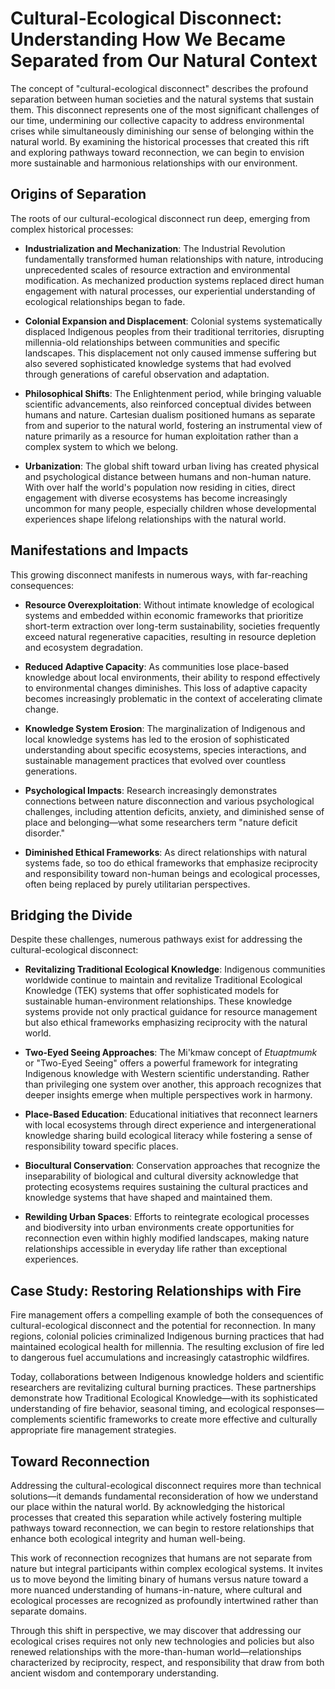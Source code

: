# Cultural-Ecological Disconnect: Understanding How We Became Separated from Our Natural Context

The concept of "cultural-ecological disconnect" describes the profound separation between human societies and the natural systems that sustain them. This disconnect represents one of the most significant challenges of our time, undermining our collective capacity to address environmental crises while simultaneously diminishing our sense of belonging within the natural world. By examining the historical processes that created this rift and exploring pathways toward reconnection, we can begin to envision more sustainable and harmonious relationships with our environment.

## Origins of Separation

The roots of our cultural-ecological disconnect run deep, emerging from complex historical processes:

- **Industrialization and Mechanization**: The Industrial Revolution fundamentally transformed human relationships with nature, introducing unprecedented scales of resource extraction and environmental modification. As mechanized production systems replaced direct human engagement with natural processes, our experiential understanding of ecological relationships began to fade.

- **Colonial Expansion and Displacement**: Colonial systems systematically displaced Indigenous peoples from their traditional territories, disrupting millennia-old relationships between communities and specific landscapes. This displacement not only caused immense suffering but also severed sophisticated knowledge systems that had evolved through generations of careful observation and adaptation.

- **Philosophical Shifts**: The Enlightenment period, while bringing valuable scientific advancements, also reinforced conceptual divides between humans and nature. Cartesian dualism positioned humans as separate from and superior to the natural world, fostering an instrumental view of nature primarily as a resource for human exploitation rather than a complex system to which we belong.

- **Urbanization**: The global shift toward urban living has created physical and psychological distance between humans and non-human nature. With over half the world's population now residing in cities, direct engagement with diverse ecosystems has become increasingly uncommon for many people, especially children whose developmental experiences shape lifelong relationships with the natural world.

## Manifestations and Impacts

This growing disconnect manifests in numerous ways, with far-reaching consequences:

- **Resource Overexploitation**: Without intimate knowledge of ecological systems and embedded within economic frameworks that prioritize short-term extraction over long-term sustainability, societies frequently exceed natural regenerative capacities, resulting in resource depletion and ecosystem degradation.

- **Reduced Adaptive Capacity**: As communities lose place-based knowledge about local environments, their ability to respond effectively to environmental changes diminishes. This loss of adaptive capacity becomes increasingly problematic in the context of accelerating climate change.

- **Knowledge System Erosion**: The marginalization of Indigenous and local knowledge systems has led to the erosion of sophisticated understanding about specific ecosystems, species interactions, and sustainable management practices that evolved over countless generations.

- **Psychological Impacts**: Research increasingly demonstrates connections between nature disconnection and various psychological challenges, including attention deficits, anxiety, and diminished sense of place and belonging—what some researchers term "nature deficit disorder."

- **Diminished Ethical Frameworks**: As direct relationships with natural systems fade, so too do ethical frameworks that emphasize reciprocity and responsibility toward non-human beings and ecological processes, often being replaced by purely utilitarian perspectives.

## Bridging the Divide

Despite these challenges, numerous pathways exist for addressing the cultural-ecological disconnect:

- **Revitalizing Traditional Ecological Knowledge**: Indigenous communities worldwide continue to maintain and revitalize Traditional Ecological Knowledge (TEK) systems that offer sophisticated models for sustainable human-environment relationships. These knowledge systems provide not only practical guidance for resource management but also ethical frameworks emphasizing reciprocity with the natural world.

- **Two-Eyed Seeing Approaches**: The Mi'kmaw concept of *Etuaptmumk* or "Two-Eyed Seeing" offers a powerful framework for integrating Indigenous knowledge with Western scientific understanding. Rather than privileging one system over another, this approach recognizes that deeper insights emerge when multiple perspectives work in harmony.

- **Place-Based Education**: Educational initiatives that reconnect learners with local ecosystems through direct experience and intergenerational knowledge sharing build ecological literacy while fostering a sense of responsibility toward specific places.

- **Biocultural Conservation**: Conservation approaches that recognize the inseparability of biological and cultural diversity acknowledge that protecting ecosystems requires sustaining the cultural practices and knowledge systems that have shaped and maintained them.

- **Rewilding Urban Spaces**: Efforts to reintegrate ecological processes and biodiversity into urban environments create opportunities for reconnection even within highly modified landscapes, making nature relationships accessible in everyday life rather than exceptional experiences.

## Case Study: Restoring Relationships with Fire

Fire management offers a compelling example of both the consequences of cultural-ecological disconnect and the potential for reconnection. In many regions, colonial policies criminalized Indigenous burning practices that had maintained ecological health for millennia. The resulting exclusion of fire led to dangerous fuel accumulations and increasingly catastrophic wildfires.

Today, collaborations between Indigenous knowledge holders and scientific researchers are revitalizing cultural burning practices. These partnerships demonstrate how Traditional Ecological Knowledge—with its sophisticated understanding of fire behavior, seasonal timing, and ecological responses—complements scientific frameworks to create more effective and culturally appropriate fire management strategies.

## Toward Reconnection

Addressing the cultural-ecological disconnect requires more than technical solutions—it demands fundamental reconsideration of how we understand our place within the natural world. By acknowledging the historical processes that created this separation while actively fostering multiple pathways toward reconnection, we can begin to restore relationships that enhance both ecological integrity and human well-being.

This work of reconnection recognizes that humans are not separate from nature but integral participants within complex ecological systems. It invites us to move beyond the limiting binary of humans versus nature toward a more nuanced understanding of humans-in-nature, where cultural and ecological processes are recognized as profoundly intertwined rather than separate domains.

Through this shift in perspective, we may discover that addressing our ecological crises requires not only new technologies and policies but also renewed relationships with the more-than-human world—relationships characterized by reciprocity, respect, and responsibility that draw from both ancient wisdom and contemporary understanding.
